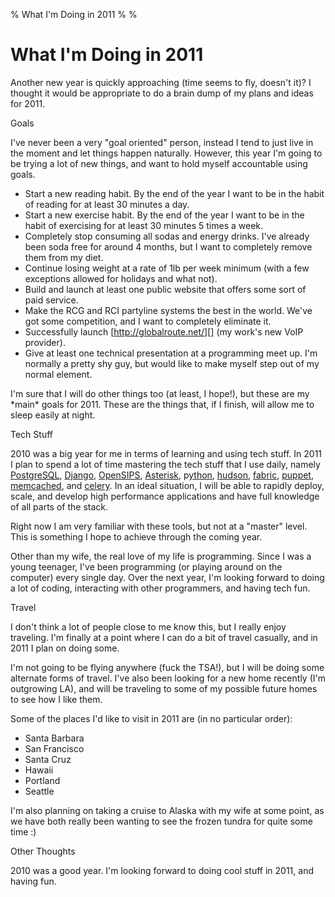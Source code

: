 % What I'm Doing in 2011
%
%

# What I'm Doing in 2011

Another new year is quickly approaching (time seems to fly, doesn't it)? I
thought it would be appropriate to do a brain dump of my plans and ideas for
2011.

Goals

I've never been a very "goal oriented" person, instead I tend to just live in
the moment and let things happen naturally. However, this year I'm going to be
trying a lot of new things, and want to hold myself accountable using goals.

-   Start a new reading habit. By the end of the year I want to be in the habit
    of reading for at least 30 minutes a day.
-   Start a new exercise habit. By the end of the year I want to be in the habit
    of exercising for at least 30 minutes 5 times a week.
-   Completely stop consuming all sodas and energy drinks. I've already been
    soda free for around 4 months, but I want to completely remove them from my
    diet.
-   Continue losing weight at a rate of 1lb per week minimum (with a few
    exceptions allowed for holidays and what not).
-   Build and launch at least one public website that offers some sort of paid
    service.
-   Make the RCG and RCI partyline systems the best in the world. We've got some
    competition, and I want to completely eliminate it.
-   Successfully launch [http://globalroute.net/][] (my work's new VoIP
    provider).
-   Give at least one technical presentation at a programming meet up. I'm
    normally a pretty shy guy, but would like to make myself step out of my
    normal element.

I'm sure that I will do other things too (at least, I hope!), but these are my
\*main\* goals for 2011. These are the things that, if I finish, will allow me
to sleep easily at night.

Tech Stuff

2010 was a big year for me in terms of learning and using tech stuff. In 2011 I
plan to spend a lot of time mastering the tech stuff that I use daily, namely
[PostgreSQL][], [Django][], [OpenSIPS][], [Asterisk][], p[ython][], [hudson][],
[fabric][], [puppet][], [memcached][], and [celery][]. In an ideal situation, I
will be able to rapidly deploy, scale, and develop high performance applications
and have full knowledge of all parts of the stack.

Right now I am very familiar with these tools, but not at a "master" level. This
is something I hope to achieve through the coming year.

Other than my wife, the real love of my life is programming. Since I was a young
teenager, I've been programming (or playing around on the computer) every single
day. Over the next year, I'm looking forward to doing a lot of coding,
interacting with other programmers, and having tech fun.

Travel

I don't think a lot of people close to me know this, but I really enjoy
traveling. I'm finally at a point where I can do a bit of travel casually, and
in 2011 I plan on doing some.

I'm not going to be flying anywhere (fuck the TSA!), but I will be doing some
alternate forms of travel. I've also been looking for a new home recently (I'm
outgrowing LA), and will be traveling to some of my possible future homes to see
how I like them.

Some of the places I'd like to visit in 2011 are (in no particular order):

-   Santa Barbara
-   San Francisco
-   Santa Cruz
-   Hawaii
-   Portland
-   Seattle

I'm also planning on taking a cruise to Alaska with my wife at some point, as we
have both really been wanting to see the frozen tundra for quite some time :)

Other Thoughts

2010 was a good year. I'm looking forward to doing cool stuff in 2011, and
having fun.

  [http://globalroute.net/]: http://globalroute.net/
  [PostgreSQL]: http://www.postgresql.org/ "PostgreSQL"
  [Django]: http://www.djangoproject.com/ "Django"
  [OpenSIPS]: http://www.opensips.org/ "OpenSIPS"
  [Asterisk]: http://www.asterisk.org/ "Asterisk"
  [ython]: http://python.org/ "python"
  [hudson]: http://hudson-ci.org/
  [fabric]: http://docs.fabfile.org/0.9.3/
  [puppet]: http://www.puppetlabs.com/
  [memcached]: http://memcached.org/
  [celery]: http://ask.github.com/celery/getting-started/introduction.html
